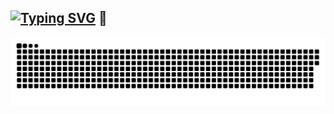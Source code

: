 ## [![Typing SVG](https://readme-typing-svg.herokuapp.com?font=Comic+Sans+MS&weight=700&pause=1000&color=000000&width=435&lines=Hi+there)](https://git.io/typing-svg) 👋

<!--
**DjonniStorm/DjonniStorm** is a ✨ _special_ ✨ repository because its `README.md` (this file) appears on your GitHub profile.

Here are some ideas to get you started:

- 🔭 I’m currently working on ...
- 🌱 I’m currently learning ...
- 👯 I’m looking to collaborate on ...
- 🤔 I’m looking for help with ...
- 💬 Ask me about ...
- 📫 How to reach me: ...
- 😄 Pronouns: ...
- ⚡ Fun fact: ...
-->
<picture>
  <source media="(prefers-color-scheme: dark)" srcset="svgs/github-snake-dark.svg" />
  <source media="(prefers-color-scheme: light)" srcset="svgs/github-snake.svg" />
  <img alt="github-snake" src="svgs/github-snake.svg" />
</picture>
